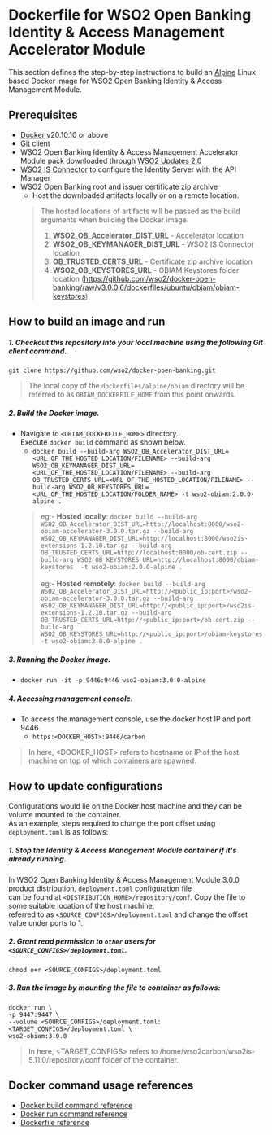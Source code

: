 # Dockerfile for WSO2 Open Banking Identity & Access Management Accelerator Module #
This section defines the step-by-step instructions to build an [Alpine](https://hub.docker.com/_/alpine/) Linux based Docker image for WSO2 Open Banking Identity & Access Management Module.

## Prerequisites

* [Docker](https://www.docker.com/get-docker) v20.10.10 or above
* [Git](https://git-scm.com/book/en/v2/Getting-Started-Installing-Git) client
* WSO2 Open Banking Identity & Access Management Accelerator Module pack downloaded through [WSO2 Updates 2.0](https://ob.docs.wso2.com/en/latest/install-and-setup/setting-up-servers/)
* [WSO2 IS Connector](https://apim.docs.wso2.com/en/4.0.0/assets/attachments/administer/wso2is-extensions-1.2.10.zip) to configure the Identity Server with the API Manager
* WSO2 Open Banking root and issuer certificate zip archive
  + Host the downloaded artifacts locally or on a remote location.
  > The hosted locations of artifacts will be passed as the build arguments when building the Docker image.<br>
  > 1. **WSO2_OB_Accelerator_DIST_URL** - Accelerator location
  > 2. **WSO2_OB_KEYMANAGER_DIST_URL** - WSO2 IS Connector location
  > 3. **OB_TRUSTED_CERTS_URL** - Certificate zip archive location
  > 4. **WSO2_OB_KEYSTORES_URL** - OBIAM Keystores folder location (https://github.com/wso2/docker-open-banking/raw/v3.0.0.6/dockerfiles/ubuntu/obiam/obiam-keystores)


## How to build an image and run

##### 1. Checkout this repository into your local machine using the following Git client command.

```
git clone https://github.com/wso2/docker-open-banking.git
```

> The local copy of the `dockerfiles/alpine/obiam` directory will be referred to as `OBIAM_DOCKERFILE_HOME` from this point onwards.

##### 2. Build the Docker image.

- Navigate to `<OBIAM_DOCKERFILE_HOME>` directory. <br>
  Execute `docker build` command as shown below.
    + `docker build --build-arg WSO2_OB_Accelerator_DIST_URL=<URL_OF_THE_HOSTED_LOCATION/FILENAME> --build-arg WSO2_OB_KEYMANAGER_DIST_URL=<URL_OF_THE_HOSTED_LOCATION/FILENAME> --build-arg OB_TRUSTED_CERTS_URL=<URL_OF_THE_HOSTED_LOCATION/FILENAME> --build-arg WSO2_OB_KEYSTORES_URL=<URL_OF_THE_HOSTED_LOCATION/FOLDER_NAME> -t wso2-obiam:2.0.0-alpine .` <br>
    > eg:- **Hosted locally**: `docker build --build-arg WSO2_OB_Accelerator_DIST_URL=http://localhost:8000/wso2-obiam-accelerator-3.0.0.tar.gz --build-arg WSO2_OB_KEYMANAGER_DIST_URL=http://localhost:8000/wso2is-extensions-1.2.10.tar.gz --build-arg OB_TRUSTED_CERTS_URL=http://localhost:8000/ob-cert.zip --build-arg WSO2_OB_KEYSTORES_URL=http://localhost:8000/obiam-keystores  -t wso2-obiam:2.0.0-alpine .` <br><br>
      eg:- **Hosted remotely**: `docker build --build-arg WSO2_OB_Accelerator_DIST_URL=http://<public_ip:port>/wso2-obiam-accelerator-3.0.0.tar.gz --build-arg WSO2_OB_KEYMANAGER_DIST_URL=http://<public_ip:port>/wso2is-extensions-1.2.10.tar.gz --build-arg OB_TRUSTED_CERTS_URL=http://<public_ip:port>/ob-cert.zip --build-arg WSO2_OB_KEYSTORES_URL=http://<public_ip:port>/obiam-keystores  -t wso2-obiam:2.0.0-alpine .`
  
##### 3. Running the Docker image.

- `docker run -it -p 9446:9446 wso2-obiam:3.0.0-alpine`

##### 4. Accessing management console.

- To access the management console, use the docker host IP and port 9446.
    + `https:<DOCKER_HOST>:9446/carbon`
    
> In here, <DOCKER_HOST> refers to hostname or IP of the host machine on top of which containers are spawned.

## How to update configurations

Configurations would lie on the Docker host machine and they can be volume mounted to the container. <br>
As an example, steps required to change the port offset using `deployment.toml` is as follows:

##### 1. Stop the Identity & Access Management Module container if it's already running.

In WSO2 Open Banking Identity & Access Management Module 3.0.0 product distribution, `deployment.toml` configuration file <br>
can be found at `<DISTRIBUTION_HOME>/repository/conf`. Copy the file to some suitable location of the host machine, <br>
referred to as `<SOURCE_CONFIGS>/deployment.toml` and change the offset value under ports to 1.

##### 2. Grant read permission to `other` users for `<SOURCE_CONFIGS>/deployment.toml`.

```
chmod o+r <SOURCE_CONFIGS>/deployment.toml
```

##### 3. Run the image by mounting the file to container as follows:

```
docker run \
-p 9447:9447 \
--volume <SOURCE_CONFIGS>/deployment.toml:<TARGET_CONFIGS>/deployment.toml \
wso2-obiam:3.0.0
```

> In here, <TARGET_CONFIGS> refers to /home/wso2carbon/wso2is-5.11.0/repository/conf folder of the container.

## Docker command usage references

* [Docker build command reference](https://docs.docker.com/engine/reference/commandline/build/)
* [Docker run command reference](https://docs.docker.com/engine/reference/run/)
* [Dockerfile reference](https://docs.docker.com/engine/reference/builder/)
